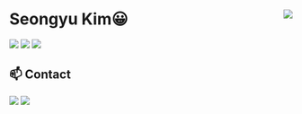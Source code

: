 <h1> Seongyu Kim😀 <img align="right" src="https://hits.seeyoufarm.com/api/count/incr/badge.svg?url=https%3A%2F%2Fgithub.com%2Fkimseongyu&count_bg=%23BA2EFF&title_bg=%23572FFF&icon=&icon_color=%23D3D3D3&title=hits&edge_flat=false"/></h1>

<div align="left">
  <img src="https://github-readme-stats.vercel.app/api?username=kimseongyu&show_icons=true&bg_color=00000000"/>
  <img src="https://github-readme-stats.vercel.app/api/top-langs/?username=kimseongyu&layout=compact&hide=html,cmake"/>
  <img src="http://mazassumnida.wtf/api/v2/generate_badge?boj=ays0321"/>
</div>
<div align="left">
  <h2>📫 Contact</h2>
  <img src="https://img.shields.io/badge/Gmail-d14836?style=flat-square&logo=Gmail&logoColor=white&link=mailto:ksk85628781@gmail.com"/>
  <img src="https://img.shields.io/badge/Naver-03C75A?style=flat-square&logo=Naver&logoColor=white&link=mailto:kskksk0925@naver.com"/>
</div>
